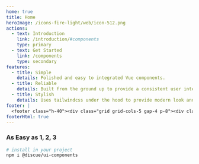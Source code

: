```yaml
---
home: true
title: Home
heroImage: /icons-fire-light/web/icon-512.png
actions:
  - text: Introduction
    link: /introduction/#components
    type: primary
  - text: Get Started
    link: /components
    type: secondary
features:
  - title: Simple
    details: Polished and easy to integrated Vue components.
  - title: Reliable
    details: Built from the ground up to provide a consistent user interface.
  - title: Stylish
    details: Uses tailwindcss under the hood to provide modern look and feel.
footer: |
  <footer class="h-40"><div class="grid grid-cols-5 gap-4 p-8"><div class="col-span-2 w-32 self-center justify-self-center fill-current text-gray-900"><div class="flex flex-row"><a href="/" class="flex h-12 space-x-2 text-4xl text-gray-900"><svg viewBox="0 0 23 56" fill="none" xmlns="http://www.w3.org/2000/svg" class="-mt-6 w-8"><path d="M14.9267 54.0632C14.6011 53.96 14.3008 53.7773 14.0481 53.5287C13.7953 53.28 13.5966 52.9718 13.4667 52.627C13.1465 51.7898 13.2705 50.8238 13.2227 49.9308C13.2385 48.084 13.3798 46.2394 13.4836 44.3965C13.6959 41.5814 14.28 38.8244 14.6379 36.0311C15.033 32.8621 15.9359 24.3281 15.9683 18.8386C16.129 15.163 16.3569 11.4909 16.4216 7.8109C16.5248 5.49556 16.604 3.18009 16.3032 0.877426C16.9158 2.82726 17.3434 4.84183 17.5793 6.88885C17.9909 9.49 18.3876 12.0936 18.678 14.7152C18.7342 15.2149 18.792 15.7085 18.85 16.1996C19.005 12.3401 19.0261 8.47542 19.2628 4.61869C19.4627 5.54879 19.6362 6.4861 19.798 7.42531C20.2573 10.3001 20.9056 13.1373 21.2611 16.0321C21.7675 20.6488 22.2104 25.285 22.4269 29.9302C22.6458 34.7865 22.4817 39.6546 21.9364 44.4796C21.6063 46.7905 21.68 49.3176 20.5271 51.3648C19.7776 52.7032 18.3452 53.0668 17.0863 53.5834C16.9969 53.6285 16.9057 53.6693 16.8191 53.7206C16.5412 53.9163 16.2302 54.0477 15.9048 54.1066C15.5795 54.1655 15.2467 54.1507 14.9267 54.0632V54.0632Z" fill="#111827"></path><path d="M8.65152 28.0603C8.97939 28.1147 9.28171 28.2102 9.53605 28.3398C9.79038 28.4693 9.99019 28.6296 10.1207 28.8088C10.4422 29.2437 10.3159 29.7442 10.3629 30.2074C10.3445 31.165 10.1997 32.121 10.0928 33.0763C9.87509 34.5355 9.28298 35.9635 8.9186 37.4109C8.51639 39.0531 7.59537 43.4758 7.55544 46.3221C7.38864 48.2275 7.15413 50.131 7.08418 52.0389C6.97704 53.2392 6.89428 54.4396 7.19427 55.6343C6.57965 54.6217 6.15141 53.5761 5.91644 52.5141C5.5052 51.1643 5.10896 49.8132 4.81974 48.4531C4.7638 48.1939 4.70625 47.9378 4.64846 47.683C4.48718 49.6838 4.46083 51.6877 4.21721 53.6868C4.01697 53.204 3.84348 52.7176 3.68171 52.2302C3.22264 50.7384 2.57324 49.2656 2.2189 47.7637C1.7147 45.3686 1.27456 42.9635 1.0626 40.5543C0.848421 38.0357 1.02022 35.512 1.57608 33.0115C1.91167 31.8142 1.84075 30.5036 3.00508 29.4451C3.76205 28.753 5.20584 28.5682 6.47487 28.3036C6.565 28.2804 6.657 28.2595 6.74435 28.2331C7.02453 28.1323 7.33812 28.065 7.666 28.0353C7.99389 28.0056 8.32921 28.0141 8.65152 28.0603Z" fill="#AFE81A"></path></svg><div><span class="font-bold" id="title">discue</span><span class="text-gray-500 font-light">.io</span></div></a></div></div><ul class="space-y-2"><li class="font-bold text-lg text-gray-800">Company</li><li class="text-md text-gray-800"><a href="#features" class="animate font-bold hover:border-b-4 hover:cursor-pointer text-gray-500 hover:border-gray-500 text-md">Features</a></li><li class="text-md text-gray-800"><a href="#how-it-works" class="animate font-bold hover:border-b-4 hover:cursor-pointer text-gray-500 hover:border-gray-500 text-md">How it works</a></li><li class="text-md text-gray-800">Create account</li><li class="text-md text-gray-800">Delete account</li><li class="text-md text-gray-800">Cancel subscription</li></ul><ul class="space-y-2"><li class="font-bold text-lg text-gray-800">Resources</li><li class="text-md text-gray-800">Getting Started</li><li class="text-md text-gray-800">API Best Practices</li><li class="text-md text-gray-800">API Overview</li><li class="text-md text-gray-800">API Reference</li><li class="text-md text-gray-800">Blog</li></ul><ul class="space-y-2"><li class="font-bold text-lg text-gray-800">Legal</li><li class="text-md text-gray-800"><a href="/privacy" class="animate font-bold hover:border-b-4 hover:cursor-pointer text-gray-500 hover:border-gray-500 text-md">Privacy Policy</a></li><li class="text-md text-gray-800"><a href="/terms" class="animate font-bold hover:border-b-4 hover:cursor-pointer text-gray-500 hover:border-gray-500 text-md">Terms &amp; Conditions</a></li><li class="text-md text-gray-800"><a href="/imprint" class="animate font-bold hover:border-b-4 hover:cursor-pointer text-gray-500 hover:border-gray-500 text-md">Imprint &amp; Legal Notice</a></li></ul><small class="mt-8 col-span-5 font-bold text-md justify-self-center text-gray-800"><small>© Copyright 2022, Stefan Pfaffel</small></small></div></footer>
footerHtml: true
---
```


### As Easy as 1, 2, 3

<CodeGroup>
  <CodeGroupItem title="npm" active>

```bash
# install in your project
npm i @discue/ui-components
```

  </CodeGroupItem>
</CodeGroup>
